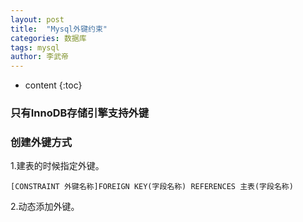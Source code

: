 ```yaml
---
layout: post 
title:  "Mysql外键约束" 
categories: 数据库 
tags: mysql 
author: 李武帝 
---
```


* content
{:toc}

### 只有InnoDB存储引擎支持外键

### 创建外键方式

1.建表的时候指定外键。

```mysql
[CONSTRAINT 外键名称]FOREIGN KEY(字段名称) REFERENCES 主表(字段名称)
```
2.动态添加外键。


